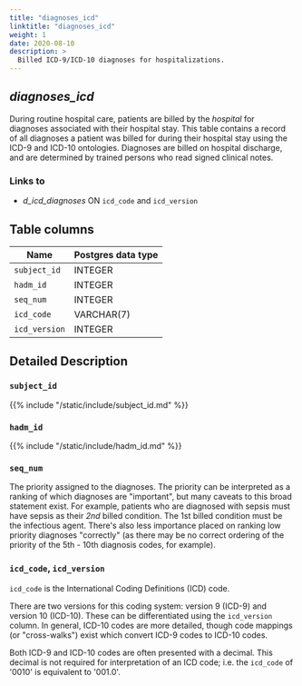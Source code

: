 ```yaml
---
title: "diagnoses_icd"
linktitle: "diagnoses_icd"
weight: 1
date: 2020-08-10
description: >
  Billed ICD-9/ICD-10 diagnoses for hospitalizations.
---
```


## *diagnoses_icd*

During routine hospital care, patients are billed by the *hospital* for diagnoses associated with their hospital stay.
This table contains a record of all diagnoses a patient was billed for during their hospital stay using the ICD-9 and ICD-10 ontologies.
Diagnoses are billed on hospital discharge, and are determined by trained persons who read signed clinical notes.

### Links to

* *d_icd_diagnoses* ON `icd_code` and `icd_version`

## Table columns

Name | Postgres data type
---- | ----
`subject_id` | INTEGER
`hadm_id` | INTEGER
`seq_num` | INTEGER
`icd_code` | VARCHAR(7)
`icd_version` | INTEGER

## Detailed Description

### `subject_id`

{{% include "/static/include/subject_id.md" %}}

### `hadm_id`

{{% include "/static/include/hadm_id.md" %}}

### `seq_num`

The priority assigned to the diagnoses.
The priority can be interpreted as a ranking of which diagnoses are "important", but many caveats to this broad statement exist.
For example, patients who are diagnosed with sepsis must have sepsis as their *2nd* billed condition. The 1st billed condition must be the infectious agent.
There's also less importance placed on ranking low priority diagnoses "correctly" (as there may be no correct ordering of the priority of the 5th - 10th diagnosis codes, for example).

### `icd_code`, `icd_version`

`icd_code` is the International Coding Definitions (ICD) code.

There are two versions for this coding system: version 9 (ICD-9) and version 10 (ICD-10). These can be differentiated using the `icd_version` column.
In general, ICD-10 codes are more detailed, though code mappings (or "cross-walks") exist which convert ICD-9 codes to ICD-10 codes.

Both ICD-9 and ICD-10 codes are often presented with a decimal. This decimal is not required for interpretation of an ICD code; i.e. the `icd_code` of '0010' is equivalent to '001.0'.
